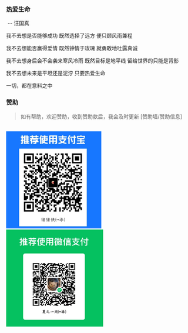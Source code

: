 <WaterMark />

### 热爱生命

​             -- 汪国真

我不去想是否能够成功
既然选择了远方
便只顾风雨兼程

我不去想能否赢得爱情
既然钟情于玫瑰
就勇敢地吐露真诚

我不去想身后会不会袭来寒风冷雨
既然目标是地平线
留给世界的只能是背影

我不去想未来是平坦还是泥泞
只要热爱生命

一切，都在意料之中





### 赞助

> 如有帮助，欢迎赞助，收到赞助款后，我会及时更新 [赞助墙/赞助信息]

<br/>



<img src="./images/directory/df6d002c-ff42-4f2b-b82d-350c20e3cb2a.png" alt="df6d002c-ff42-4f2b-b82d-350c20e3cb2a" style="zoom:33%;" />

<img src="./images/directory/85855ade-80b7-4329-925f-b10853016bc3.png" alt="85855ade-80b7-4329-925f-b10853016bc3" style="zoom:33%;" />



<!-- - [VuePress2配置详解：主页、导航、搜索以及样式 | Forever Study (yydnas.cn)](https://www.yydnas.cn/2023/04/2023.04.06-VuePress2配置详解：主页、导航、搜索以及样式/index.html)

### 查缺补漏

- 自传（成就 or 伟大）

  - 亚信科技(中国)  -  xxxx事业部  - 前端开发
  
    > 快乐的、漫长的、自由的，信手拈来，迫切希望新的挑战！
  
    - [政企能力平台 (chinamobile.com)](https://gxpt.ge.chinamobile.com:18980/#/)
  
  - 安托盟丘(杭州)  -  前端开发
  
    > 短暂的、忙碌的、美好的，学到大量工具、技术方面内容，有很大提升。工作氛围不要太尴尬...🤫
  
  - 沃姆科技(杭州)  -  前端开发
  
    > 
  
- 通用编程基础

  - 数据结构与算法
    - 树 
    - 哈希
    - 图
  - 算法
    - 基本算法
      - 查找
      - 排序
    - 算法思想
      - 递归
      - 枚举
      - 贪心
      - 分治
      - 动态规划
      - 回溯
  - 设计模式 (参考《JavaScript设计模式》-张容铭)

- 基本开发工具

  - 版本控制工具
    - svn

- 封装库/工具库

  - 数据可视化

    - D3.js
    - AntV
    - Echarts

  - 编辑器

    - TinyMCE
    - UEditor
    - CKEditor
    - Draft.js
    - Slate.js
    - ...

  - mock数据

  - ### [*Lodash*](http://www.baidu.com/link?url=hqRui5I0GelJnAMCaM9mTS9KW6gi5AP_Jec0RcmLpBK)

- 前端工程化

  - 微前端框架？
  - Node.js
    - 进程管理
  - 打包构建工具
    - webpack
    - vite
    - 。。。
  - 校验/格式化/规范化
    - ESlint
    - Prettier
    - TypeScript
  - 测试框架
    - Jest
    - Mocha
  - 前端性能
    - 性能指标
      - 首次绘制 FP
      - 首次内容绘制 FCP
      - 首次有效绘制 FMP
      - 主要元素时间 HET
      - 可交互时间 TTI
    - 性能测试/监控工具
      - WebPageTest
      - Lighthouse
      - Performance工具
      - 。。。

- 多端融合

  - React native
  - Flutter
  - Weex
  - Taro

- 桌面应用

  - Electron
  - NW.js
  - ....

- 未来概念

  - PWA
  - web components
  - web assembly -->